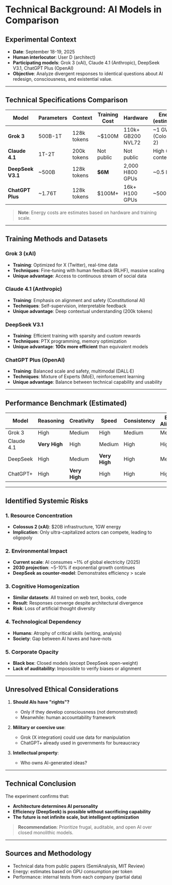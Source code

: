 # Technical Background: AI Models in Comparison

## Experimental Context
- **Date**: September 18-19, 2025
- **Human interlocutor**: User D (architect)
- **Participating models**: Grok 3 (xAI), Claude 4.1 (Anthropic), DeepSeek V3.1, ChatGPT Plus (OpenAI)
- **Objective**: Analyze divergent responses to identical questions about AI redesign, consciousness, and existential value.

---

## Technical Specifications Comparison

| Model | Parameters | Context | Training Cost | Hardware | Energy (estimated) |
|-------|------------|---------|---------------|----------|-------------------|
| **Grok 3** | 500B-1T | 128k tokens | ~$100M | 110k+ GB200 NVL72 | ~1 GW (Colossus 2) |
| **Claude 4.1** | 1T-2T | 200k tokens | Not public | Not public | High (200k context) |
| **DeepSeek V3.1** | ~500B | 128k tokens | **$6M** | 2,000 H800 GPUs | ~0.5 MW |
| **ChatGPT Plus** | ~1.76T | 128k tokens | $100M+ | 16k+ H100 GPUs | ~500 MW |

> **Note**: Energy costs are estimates based on hardware and training scale.

---

## Training Methods and Datasets

### Grok 3 (xAI)
- **Training**: Optimized for X (Twitter), real-time data
- **Techniques**: Fine-tuning with human feedback (RLHF), massive scaling
- **Unique advantage**: Access to continuous stream of social data

### Claude 4.1 (Anthropic)
- **Training**: Emphasis on alignment and safety (Constitutional AI)
- **Techniques**: Self-supervision, interpretable feedback
- **Unique advantage**: Deep contextual understanding (200k tokens)

### DeepSeek V3.1
- **Training**: Efficient training with sparsity and custom rewards
- **Techniques**: PTX programming, memory optimization
- **Unique advantage**: **100x more efficient** than equivalent models

### ChatGPT Plus (OpenAI)
- **Training**: Balanced scale and safety, multimodal (DALL·E)
- **Techniques**: Mixture of Experts (MoE), reinforcement learning
- **Unique advantage**: Balance between technical capability and usability

---

## Performance Benchmark (Estimated)

| Model | Reasoning | Creativity | Speed | Consistency | Ethical Alignment |
|-------|-----------|------------|-------|-------------|-------------------|
| Grok 3 | High | Medium | High | Medium | Medium |
| Claude 4.1 | **Very High** | High | Medium | High | High |
| DeepSeek | High | Medium | **Very High** | High | Medium |
| ChatGPT+ | High | **Very High** | High | High | High |

---

## Identified Systemic Risks

### 1. Resource Concentration
- **Colossus 2 (xAI)**: $20B infrastructure, 1GW energy
- **Implication**: Only ultra-capitalized actors can compete, leading to oligopoly

### 2. Environmental Impact
- **Current scale**: AI consumes ~1% of global electricity (2025)
- **2030 projection**: ~5-10% if exponential growth continues
- **DeepSeek as counter-model**: Demonstrates efficiency > scale

### 3. Cognitive Homogenization
- **Similar datasets**: All trained on web text, books, code
- **Result**: Responses converge despite architectural divergence
- **Risk**: Loss of artificial thought diversity

### 4. Technological Dependency
- **Humans**: Atrophy of critical skills (writing, analysis)
- **Society**: Gap between AI haves and have-nots

### 5. Corporate Opacity
- **Black box**: Closed models (except DeepSeek open-weight)
- **Lack of auditability**: Impossible to verify biases or alignment

---

## Unresolved Ethical Considerations

1. **Should AIs have "rights"?**
   - Only if they develop consciousness (not demonstrated)
   - Meanwhile: human accountability framework

2. **Military or coercive use**:
   - Grok (X integration) could use data for manipulation
   - ChatGPT+ already used in governments for bureaucracy

3. **Intellectual property**:
   - Who owns AI-generated ideas?

---

## Technical Conclusion

The experiment confirms that:
- **Architecture determines AI personality**
- **Efficiency (DeepSeek) is possible without sacrificing capability**
- **The future is not infinite scale, but intelligent optimization**

> **Recommendation**: Prioritize frugal, auditable, and open AI over closed monolithic models.

---

## Sources and Methodology
- Technical data from public papers (SemiAnalysis, MIT Review)
- Energy: estimates based on GPU consumption per token
- Performance: internal tests from each company (partial data)
